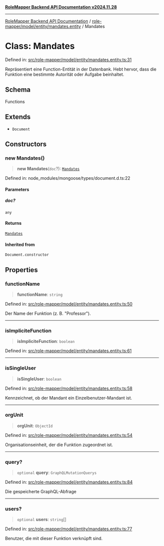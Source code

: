[**RoleMapper Backend API Documentation v2024.11.28**](../../../../../README.md)

***

[RoleMapper Backend API Documentation](../../../../../modules.md) / [role-mapper/model/entity/mandates.entity](../README.md) / Mandates

# Class: Mandates

Defined in: [src/role-mapper/model/entity/mandates.entity.ts:31](https://github.com/FlowCraft-AG/RoleMapper/blob/cdd9e5010cc7adeee46f58ea0abd91d186332c1d/backend/src/role-mapper/model/entity/mandates.entity.ts#L31)

Repräsentiert eine Function-Entität in der Datenbank.
Hebt hervor, dass die Funktion eine bestimmte Autorität oder Aufgabe beinhaltet.

## Schema

Functions

## Extends

- `Document`

## Constructors

### new Mandates()

> **new Mandates**(`doc`?): [`Mandates`](Mandates.md)

Defined in: node\_modules/mongoose/types/document.d.ts:22

#### Parameters

##### doc?

`any`

#### Returns

[`Mandates`](Mandates.md)

#### Inherited from

`Document.constructor`

## Properties

### functionName

> **functionName**: `string`

Defined in: [src/role-mapper/model/entity/mandates.entity.ts:50](https://github.com/FlowCraft-AG/RoleMapper/blob/cdd9e5010cc7adeee46f58ea0abd91d186332c1d/backend/src/role-mapper/model/entity/mandates.entity.ts#L50)

Der Name der Funktion (z. B. "Professor").

***

### isImpliciteFunction

> **isImpliciteFunction**: `boolean`

Defined in: [src/role-mapper/model/entity/mandates.entity.ts:61](https://github.com/FlowCraft-AG/RoleMapper/blob/cdd9e5010cc7adeee46f58ea0abd91d186332c1d/backend/src/role-mapper/model/entity/mandates.entity.ts#L61)

***

### isSingleUser

> **isSingleUser**: `boolean`

Defined in: [src/role-mapper/model/entity/mandates.entity.ts:58](https://github.com/FlowCraft-AG/RoleMapper/blob/cdd9e5010cc7adeee46f58ea0abd91d186332c1d/backend/src/role-mapper/model/entity/mandates.entity.ts#L58)

Kennzeichnet, ob der Mandant ein Einzelbenutzer-Mandant ist.

***

### orgUnit

> **orgUnit**: `ObjectId`

Defined in: [src/role-mapper/model/entity/mandates.entity.ts:54](https://github.com/FlowCraft-AG/RoleMapper/blob/cdd9e5010cc7adeee46f58ea0abd91d186332c1d/backend/src/role-mapper/model/entity/mandates.entity.ts#L54)

Organisationseinheit, der die Funktion zugeordnet ist.

***

### query?

> `optional` **query**: `GraphQLMutationQuerys`

Defined in: [src/role-mapper/model/entity/mandates.entity.ts:84](https://github.com/FlowCraft-AG/RoleMapper/blob/cdd9e5010cc7adeee46f58ea0abd91d186332c1d/backend/src/role-mapper/model/entity/mandates.entity.ts#L84)

Die gespeicherte GraphQL-Abfrage

***

### users?

> `optional` **users**: `string`[]

Defined in: [src/role-mapper/model/entity/mandates.entity.ts:77](https://github.com/FlowCraft-AG/RoleMapper/blob/cdd9e5010cc7adeee46f58ea0abd91d186332c1d/backend/src/role-mapper/model/entity/mandates.entity.ts#L77)

Benutzer, die mit dieser Funktion verknüpft sind.
